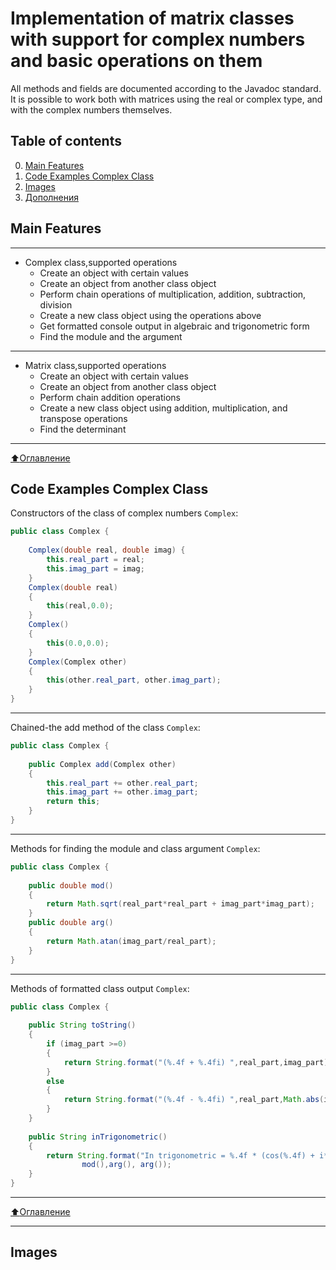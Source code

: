 # Implementation of matrix classes with support for complex numbers and basic operations on them
All methods and fields are documented according to the Javadoc standard.
It is possible to work both with matrices using
the real or complex type, and with the complex numbers themselves.

## Table of contents

0. [Main Features](#Main-features)
1. [Code Examples Complex Class](#Code-Examples-Complex-Class)
2. [Images](#Images)
3. [Дополнения](https://github.com/GnuriaN/format-README/blob/master/Дополнения.md)

## Main Features
____
- Complex class,supported operations
    - Create an object with certain values
    -  Create an object from another class object
    -  Perform chain operations of multiplication, addition, subtraction, division
    -  Create a new class object using the operations above
    -  Get formatted console output in algebraic and trigonometric form
    -  Find the module and the argument
____
- Matrix class,supported operations
    - Create an object with certain values
    -  Create an object from another class object
    -  Perform chain addition operations
    -  Create a new class object using addition, multiplication, and transpose operations
    -  Find the determinant
____
[:arrow_up:Оглавление](#Оглавление)

## Code Examples Complex Class
Constructors of the class of complex numbers `Complex`:
```Java
public class Complex {
    
    Complex(double real, double imag) {
        this.real_part = real;
        this.imag_part = imag;
    }
    Complex(double real)
    {
        this(real,0.0);
    }
    Complex()
    {
        this(0.0,0.0);
    }
    Complex(Complex other)
    {
        this(other.real_part, other.imag_part);
    }
}
```
____
Chained-the add method of the class `Complex`:
```Java
public class Complex {
    
    public Complex add(Complex other)
    {
        this.real_part += other.real_part;
        this.imag_part += other.imag_part;
        return this;
    }
}
```
____
Methods for finding the module and class argument `Complex`:
```Java
public class Complex {
    
    public double mod()
    {
        return Math.sqrt(real_part*real_part + imag_part*imag_part);
    }
    public double arg()
    {
        return Math.atan(imag_part/real_part);
    }
}
```
____
Methods of formatted class output `Complex`:
```Java
public class Complex {
    
    public String toString()
    {
        if (imag_part >=0)
        {
            return String.format("(%.4f + %.4fi) ",real_part,imag_part);
        }
        else
        {
            return String.format("(%.4f - %.4fi) ",real_part,Math.abs(imag_part));
        }
    }
    
    public String inTrigonometric()
    {
        return String.format("In trigonometric = %.4f * (cos(%.4f) + i*sin(%.4f))",
                mod(),arg(), arg());
    }
}
```
____
[:arrow_up:Оглавление](#Оглавление)
____

## Images
